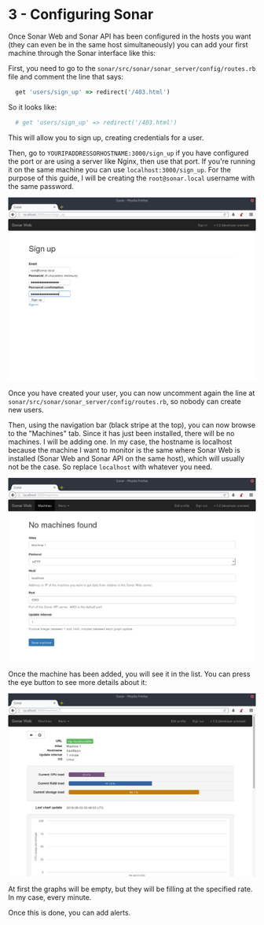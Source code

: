 3 - Configuring Sonar
=====================

Once Sonar Web and Sonar API has been configured in the hosts you want (they can even be in the same host simultaneously) you can add your first machine through the Sonar interface like this:

First, you need to go to the `sonar/src/sonar/sonar_server/config/routes.rb` file and comment the line that says:

```ruby
  get 'users/sign_up' => redirect('/403.html')
```

So it looks like:

```ruby
  # get 'users/sign_up' => redirect('/403.html')
```

This will allow you to sign up, creating credentials for a user.

Then, go to `YOURIPADDRESSORHOSTNAME:3000/sign_up` if you have configured the port or are using a server like Nginx, then use that port. If you're running it on the same machine you can use `localhost:3000/sign_up`. For the purpose of this guide, I will be creating the `root@sonar.local` username with the same password.

![Sign Up](img/sign_up.png)

Once you have created your user, you can now uncomment again the line at `sonar/src/sonar/sonar_server/config/routes.rb`, so nobody can create new users.

Then, using the navigation bar (black stripe at the top), you can now browse to the "Machines" tab. Since it has just been installed, there will be no machines. I will be adding one. In my case, the hostname is localhost because the machine I want to monitor is the same where Sonar Web is installed (Sonar Web and Sonar API on the same host), which will usually not be the case. So replace `localhost` with whatever you need.

![New Machine](img/new_machine.png)

Once the machine has been added, you will see it in the list. You can press the eye button to see more details about it:

![New Machine Details](img/new_machine_show.png)

At first the graphs will be empty, but they will be filling at the specified rate. In my case, every minute.

Once this is done, you can add alerts.